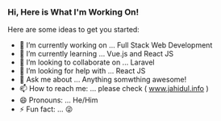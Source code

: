 ### Hi, Here is What I'm Working On!

Here are some ideas to get you started:

- 🔭 I’m currently working on ... Full Stack Web Development
- 🌱 I’m currently learning ... Vue.js and React JS
- 👯 I’m looking to collaborate on ... Laravel
- 🤔 I’m looking for help with ... React JS
- 💬 Ask me about ... Anything somwthing awesome!
- 📫 How to reach me: ... please check ( www.jahidul.info )
- 😄 Pronouns: ... He/Him
- ⚡ Fun fact: ... 😜

